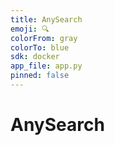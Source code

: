 ```yaml
---
title: AnySearch
emoji: 🔍
colorFrom: gray
colorTo: blue
sdk: docker
app_file: app.py
pinned: false
---
```


# AnySearch